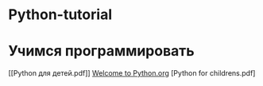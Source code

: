 # Python-tutorial
# Учимся программировать
[[Python для детей.pdf]]
[Welcome to Python.org](https://www.python.org/)
[Python for childrens.pdf]
